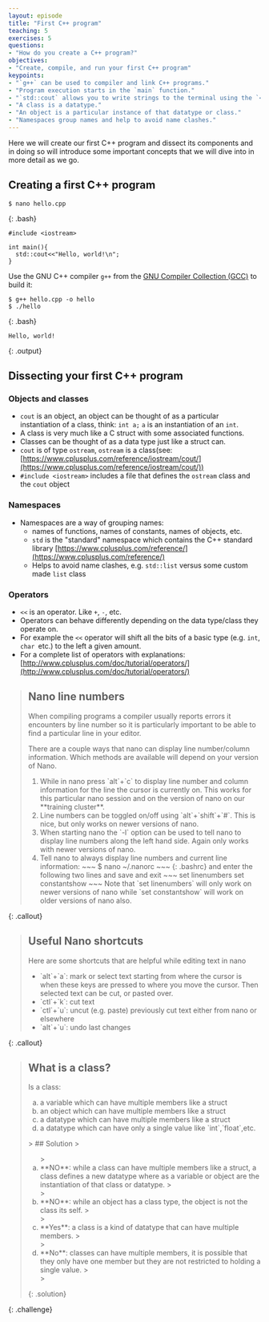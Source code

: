 ```yaml
---
layout: episode
title: "First C++ program"
teaching: 5
exercises: 5
questions:
- "How do you create a C++ program?"
objectives:
- "Create, compile, and run your first C++ program"
keypoints:
- "`g++` can be used to compiler and link C++ programs."
- "Program execution starts in the `main` function."
- "`std::cout` allows you to write strings to the terminal using the `<<` operator."
- "A class is a datatype."
- "An object is a particular instance of that datatype or class."
- "Namespaces group names and help to avoid name clashes."
---
```


Here we will create our first C++ program and dissect its components and in doing so will introduce some important concepts that we will dive into in more detail as we go.

## Creating a first C++ program
~~~
$ nano hello.cpp
~~~
{: .bash}

~~~
#include <iostream>

int main(){
  std::cout<<"Hello, world!\n";
}
~~~

Use the GNU C++ compiler `g++` from the [GNU Compiler Collection (GCC)](https://gcc.gnu.org/) to build it:
~~~
$ g++ hello.cpp -o hello
$ ./hello
~~~
{: .bash}

~~~
Hello, world!
~~~
{: .output}

## Dissecting your first C++ program
### Objects and classes
* `cout` is an object, an object can be thought of as a particular instantiation of a class, think: `int a;` `a` is an instantiation of an `int`.
* A class is very much like a C struct with some associated functions.
* Classes can be thought of as a data type just like a struct can.
* `cout` is of type `ostream`, `ostream` is a class(see: [https://www.cplusplus.com/reference/iostream/cout/](https://www.cplusplus.com/reference/iostream/cout/))
* `#include <iostream>` includes a file that defines the `ostream` class and the `cout` object

### Namespaces
* Namespaces are a way of grouping names:
  * names of functions, names of constants, names of objects, etc.
  * `std` is the "standard" namespace which contains the C++ standard library [https://www.cplusplus.com/reference/](https://www.cplusplus.com/reference/)
  * Helps to avoid name clashes, e.g. `std::list` versus some custom made `list` class
  
### Operators
* `<<` is an operator. Like `+`, `-`, etc.
* Operators can behave differently depending on the data type/class they operate on. 
* For example the `<<` operator will shift all the bits of a basic type (e.g. `int`, `char `etc.) to the left a given amount.
* For a complete list of operators with explanations: [http://www.cplusplus.com/doc/tutorial/operators/](http://www.cplusplus.com/doc/tutorial/operators/)

> ## Nano line numbers
> When compiling programs a compiler usually reports errors it encounters by line number so it is particularly important to be able to find a particular line in your editor.
>
> There are a couple ways that nano can display line number/column information. Which methods are available will depend on your version of Nano.
> <ol>
> <li markdown="1">
> While in nano press `alt`+`c` to display line number and column information for the line the cursor is currently on. This works for this particular nano session and on the version of nano on our **training cluster**.
> </li>
> <li markdown="1">
> Line numbers can be toggled on/off using `alt`+`shift`+`#`. This is nice, but only works on newer versions of nano.
> </li>
> <li markdown="1">
> When starting nano the `-l` option can be used to tell nano to display line numbers along the left hand side. Again only works with newer versions of nano.
> </li>
> <li markdown="1">
> Tell nano to always display line numbers and current line information:
> ~~~
> $ nano ~/.nanorc
> ~~~
> {: .bashrc}
> and enter the following two lines and save and exit
> ~~~
> set linenumbers
> set constantshow
> ~~~
> Note that `set linenumbers` will only work on newer versions of nano while `set constantshow` will work on older versions of nano also.
> </li>
> </ol>
{: .callout}

> ## Useful Nano shortcuts
> Here are some shortcuts that are helpful while editing text in nano
>
> <ul>
> <li markdown="1">
> `alt`+`a`: mark or select text starting from where the cursor is when these keys are pressed to where you move the cursor. Then selected text can be cut, or pasted over.
> </li>
> <li markdown="1">
> `ctl`+`k`: cut text
> </li>
> <li markdown="1">
> `ctl`+`u`: uncut (e.g. paste) previously cut text either from nano or elsewhere
> </li>
> <li markdown="1">
> `alt`+`u`: undo last changes
> </li>
> </ul>
{: .callout}

> ## What is a class?
> Is a class:<br/>
> <ol type="a">
> <li markdown="1">
> a variable which can have multiple members like a struct
> </li>
> <li markdown="1">an object which can have multiple members like a struct
> </li>
> <li markdown="1">a datatype which can have multiple members like a struct
> </li>
> <li markdown="1">a datatype which can have only a single value like `int`,`float`,etc.
> </li>
> </ol>
> > ## Solution
> > <ol type="a">
> > <li markdown="1">**NO**: while a class can have multiple members like a struct, a class defines a new datatype where as a variable or object are the instantiation of that class or datatype.
> > </li>
> > <li markdown="1">**NO**: while an object has a class type, the object is not the class its self.
> > </li>
> > <li markdown="1">**Yes**: a class is a kind of datatype that can have multiple members.
> > </li>
> > <li markdown="1">**No**: classes can have multiple members, it is possible that they only have one member but they are not restricted to holding a single value.
> > </li>
> > </ol>
> {: .solution}
{: .challenge}